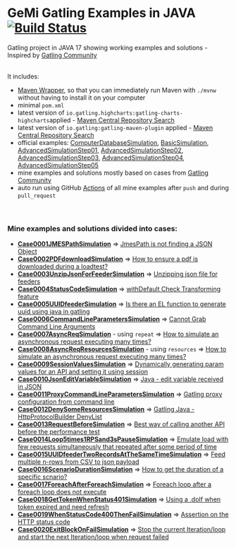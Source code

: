 GeMi Gatling Examples in JAVA [![Build Status](https://github.com/gemiusz/gatling-examples-maven-java/actions/workflows/gatling_test_all_mine.yml/badge.svg?branch=master)](https://github.com/gemiusz/gatling-examples-maven-java/actions/workflows/gatling_test_all_mine.yml?query=branch%3Amaster)
============================================

Gatling project in JAVA 17 showing working examples and solutions - Inspired by [Gatling Community](https://community.gatling.io)
<br><br>

It includes:
* [Maven Wrapper](https://maven.apache.org/wrapper/), so that you can immediately run Maven with `./mvnw` without having
  to install it on your computer
* minimal `pom.xml`
* latest version of `io.gatling.highcharts:gatling-charts-highcharts`applied - [Maven Central Repository Search](https://search.maven.org/artifact/io.gatling.highcharts/gatling-charts-highcharts)
* latest version of `io.gatling:gatling-maven-plugin` applied - [Maven Central Repository Search](https://search.maven.org/artifact/io.gatling/gatling-maven-plugin)
* official examples: [ComputerDatabaseSimulation](src/test/java/computerdatabase/ComputerDatabaseSimulation.java), [BasicSimulation](src/test/java/computerdatabase/BasicSimulation.java), [AdvancedSimulationStep01](src/test/java/computerdatabase/advanced/AdvancedSimulationStep01.java), [AdvancedSimulationStep02](src/test/java/computerdatabase/advanced/AdvancedSimulationStep02.java), [AdvancedSimulationStep03](src/test/java/computerdatabase/advanced/AdvancedSimulationStep03.java), [AdvancedSimulationStep04](src/test/java/computerdatabase/advanced/AdvancedSimulationStep04.java), [AdvancedSimulationStep05](src/test/java/computerdatabase/advanced/AdvancedSimulationStep05.java)
* mine examples and solutions mostly based on cases from [Gatling Community](https://community.gatling.io)
* auto run using GitHub [Actions](https://github.com/gemiusz/gatling-examples-maven-java/actions/workflows/gatling_test_all_mine.yml) of all mine examples after `push` and during `pull_request`
<br><br><br>

### Mine examples and solutions divided into cases:
* [**Case0001JMESPathSimulation**](src/test/java/pl/gemiusz/Case0001JMESPathSimulation.java) => [JmesPath is not finding a JSON Object](https://community.gatling.io/t/jmespath-is-not-finding-a-json-object/6995)
* [**Case0002PDFdownloadSimulation**](src/test/java/pl/gemiusz/Case0002PDFdownloadSimulation.java) => [How to ensure a pdf is downloaded during a loadtest?](https://community.gatling.io/t/how-to-ensure-a-pdf-is-downloaded-during-a-loadtest/3927)
* [**Case0003UnzipJsonForFeederSimulation**](src/test/java/pl/gemiusz/Case0003UnzipJsonForFeederSimulation.java) => [Unzipping json file for feeders](https://community.gatling.io/t/unzipping-json-file-for-feeders/6996)
* [**Case0004StatusCodeSimulation**](src/test/java/pl/gemiusz/Case0004StatusCodeSimulation.java) => [withDefault Check Transforming feature](https://community.gatling.io/t/withdefault-check-transforming-feature/7008)
* [**Case0005UUIDfeederSimulation**](src/test/java/pl/gemiusz/Case0005UUIDfeederSimulation.java) => [Is there an EL function to generate uuid using java in gatling](https://community.gatling.io/t/is-there-an-el-function-to-generate-uuid-using-java-in-gatling/7028)
* [**Case0006CommandLineParametersSimulation**](src/test/java/pl/gemiusz/Case0006CommandLineParametersSimulation.java) => [Cannot Grab Command Line Arguments](https://community.gatling.io/t/cannot-grab-command-line-arguments/7025)
* [**Case0007AsyncReqSimulation**](src/test/java/pl/gemiusz/Case0007AsyncReqSimulation.java) - using `repeat` => [How to simulate an asynchronous request executing many times?](https://community.gatling.io/t/how-to-simulate-an-asynchronous-request-executing-many-times/7031)
* [**Case0008AsyncReqResourcesSimulation**](src/test/java/pl/gemiusz/Case0008AsyncReqResourcesSimulation.java) - using `resources` => [How to simulate an asynchronous request executing many times?](https://community.gatling.io/t/how-to-simulate-an-asynchronous-request-executing-many-times/7031)
* [**Case0009SessionValuesSimulation**](src/test/java/pl/gemiusz/Case0009SessionValuesSimulation.java) => [Dynamically generating param values for an API and setting it using session](https://community.gatling.io/t/dynamically-generating-param-values-for-an-api-and-setting-it-using-session/7041)
* [**Case0010JsonEditVariableSimulation**](src/test/java/pl/gemiusz/Case0010JsonEditVariableSimulation.java) => [Java - edit variable received in JSON](https://community.gatling.io/t/java-edit-variable-received-in-json/7046)
* [**Case0011ProxyCommandLineParametersSimulation**](src/test/java/pl/gemiusz/Case0011ProxyCommandLineParametersSimulation.java) => [Gatling proxy configuration from command line](https://community.gatling.io/t/gatling-proxy-configuration-from-command-line/7072)
* [**Case0012DenySomeResourcesSimulation**](src/test/java/pl/gemiusz/Case0012DenySomeResourcesSimulation.java) => [Gatling Java - HttpProtocolBuilder DenyList](https://community.gatling.io/t/gatling-java-httpprotocolbuilder-denylist/7099)
* [**Case0013RequestBeforeSimulation**](src/test/java/pl/gemiusz/Case0013RequestBeforeSimulation.java) => [Best way of calling another API before the performance test](https://community.gatling.io/t/best-way-of-calling-another-api-before-the-performance-test/7116)
* [**Case0014Loop5times1RPSand3sPauseSimulation**](src/test/java/pl/gemiusz/Case0014Loop5times1RPSand3sPauseSimulation.java) => [Emulate load with few requests simultaneously that repeated after some period of time](https://community.gatling.io/t/emulate-load-with-few-requests-simultaneously-that-repeated-after-some-period-of-time/7155)
* [**Case0015UUIDfeederTwoRecordsAtTheSameTimeSimulation**](src/test/java/pl/gemiusz/Case0015UUIDfeederTwoRecordsAtTheSameTimeSimulation.java) => [Feed multiple n-rows from CSV to json payload](https://community.gatling.io/t/feed-multiple-n-rows-from-csv-to-json-payload/7160)
* [**Case0016ScenarioDurationSimulation**](src/test/java/pl/gemiusz/Case0016ScenarioDurationSimulation.java) => [How to get the duration of a specific scnario?](https://community.gatling.io/t/how-to-get-the-duration-of-a-specific-scnario/7220)
* [**Case0017ForeachAfterForeachSimulation**](src/test/java/pl/gemiusz/Case0017ForeachAfterForeachSimulation.java) => [Foreach loop after a foreach loop does not execute](https://community.gatling.io/t/foreach-loop-after-a-foreach-loop-does-not-execute/7277)
* [**Case0018GetTokenWhenStatus401Simulation**](src/test/java/pl/gemiusz/Case0018GetTokenWhenStatus401Simulation.java) => [Using a .doIf when token expired and need refresh](https://community.gatling.io/t/using-a-doif-when-token-expired-and-need-refresh/7303)
* [**Case0019WhenStatusCode400ThenFailSimulation**](src/test/java/pl/gemiusz/Case0019WhenStatusCode400ThenFailSimulation.java) => [Assertion on the HTTP status code](https://community.gatling.io/t/assertion-on-the-http-status-code/7355)
* [**Case0020ExitBlockOnFailSimulation**](src/test/java/pl/gemiusz/Case0020ExitBlockOnFailSimulation.java) => [Stop the current Iteration/loop and start the next Iteration/loop when request failed](https://community.gatling.io/t/stop-the-current-iteration-loop-and-start-the-next-iteration-loop-when-request-failed/7492)
